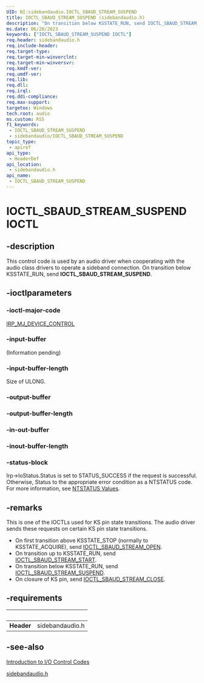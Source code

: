 ```yaml
---
UID: NI:sidebandaudio.IOCTL_SBAUD_STREAM_SUSPEND
title: IOCTL_SBAUD_STREAM_SUSPEND (sidebandaudio.h)
description: "On transition below KSSTATE_RUN, send IOCTL_SBAUD_STREAM_SUSPEND."
ms.date: 06/28/2023
keywords: ["IOCTL_SBAUD_STREAM_SUSPEND IOCTL"]
req.header: sidebandaudio.h
req.include-header: 
req.target-type: 
req.target-min-winverclnt: 
req.target-min-winversvr: 
req.kmdf-ver: 
req.umdf-ver: 
req.lib: 
req.dll: 
req.irql: 
req.ddi-compliance: 
req.max-support: 
targetos: Windows
tech.root: audio
ms.custom: RS5
f1_keywords:
 - IOCTL_SBAUD_STREAM_SUSPEND
 - sidebandaudio/IOCTL_SBAUD_STREAM_SUSPEND
topic_type:
 - apiref
api_type:
 - HeaderDef
api_location:
 - sidebandaudio.h
api_name:
 - IOCTL_SBAUD_STREAM_SUSPEND
---
```


# IOCTL_SBAUD_STREAM_SUSPEND IOCTL

## -description

This control code is used by an audio driver when cooperating with the audio class drivers to operate a sideband connection. On transition below KSSTATE_RUN, send **IOCTL_SBAUD_STREAM_SUSPEND**.

## -ioctlparameters

### -ioctl-major-code

[IRP_MJ_DEVICE_CONTROL](/windows-hardware/drivers/kernel/irp-mj-device-control)

### -input-buffer

(Information pending)

### -input-buffer-length

Size of ULONG.

### -output-buffer

### -output-buffer-length

### -in-out-buffer

### -inout-buffer-length

### -status-block

Irp->IoStatus.Status is set to STATUS_SUCCESS if the request is successful. Otherwise, Status to the appropriate error condition as a NTSTATUS code. For more information, see [NTSTATUS Values](/windows-hardware/drivers/kernel/ntstatus-values).

## -remarks

This is one of the IOCTLs used for KS pin state transitions. The audio driver sends these requests on certain KS pin state transitions.

- On first transition above KSSTATE_STOP (normally to KSSTATE_ACQUIRE), send [IOCTL_SBAUD_STREAM_OPEN](/windows-hardware/drivers/ddi/sidebandaudio/ni-sidebandaudio-ioctl_sbaud_stream_open).
- On transition up to KSSTATE_RUN, send [IOCTL_SBAUD_STREAM_START](/windows-hardware/drivers/ddi/sidebandaudio/ni-sidebandaudio-ioctl_sbaud_stream_start).
- On transition below KSSTATE_RUN, send [IOCTL_SBAUD_STREAM_SUSPEND](/windows-hardware/drivers/ddi/sidebandaudio/ni-sidebandaudio-ioctl_sbaud_stream_suspend).
- On closure of KS pin, send [IOCTL_SBAUD_STREAM_CLOSE](/windows-hardware/drivers/ddi/sidebandaudio/ni-sidebandaudio-ioctl_sbaud_stream_close).

## -requirements

| &nbsp; | &nbsp; |
| ---- |:---- |
| **Header** | sidebandaudio.h |

## -see-also

[Introduction to I/O Control Codes](/windows-hardware/drivers/kernel/introduction-to-i-o-control-codes)

[sidebandaudio.h](index.md)
